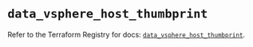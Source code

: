 # `data_vsphere_host_thumbprint`

Refer to the Terraform Registry for docs: [`data_vsphere_host_thumbprint`](https://registry.terraform.io/providers/vmware/vsphere/2.13.0/docs/data-sources/host_thumbprint).
